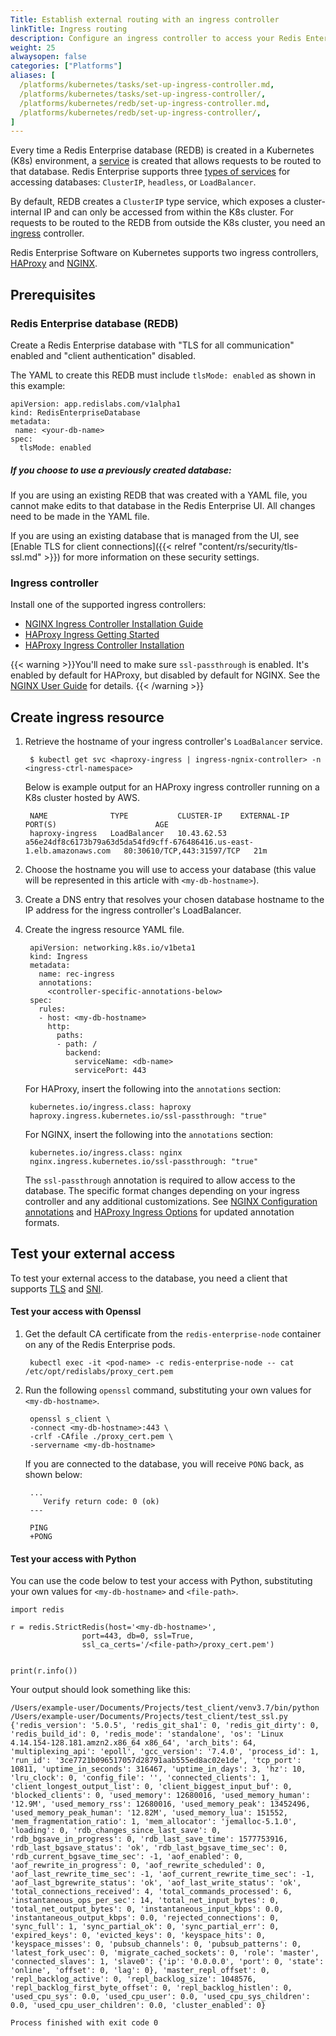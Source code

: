 ```yaml
---
Title: Establish external routing with an ingress controller
linkTitle: Ingress routing
description: Configure an ingress controller to access your Redis Enterprise databases from outside the Kubernetes cluster. 
weight: 25
alwaysopen: false
categories: ["Platforms"]
aliases: [
  /platforms/kubernetes/tasks/set-up-ingress-controller.md,
  /platforms/kubernetes/tasks/set-up-ingress-controller/,
  /platforms/kubernetes/redb/set-up-ingress-controller.md,
  /platforms/kubernetes/redb/set-up-ingress-controller/,
]
---
```


Every time a Redis Enterprise database (REDB) is created in a Kubernetes (K8s) environment, a [service](https://kubernetes.io/docs/concepts/services-networking/service/) is created that allows requests to be routed to that database. Redis Enterprise supports three [types of services](https://kubernetes.io/docs/concepts/services-networking/service/#publishing-services-service-types) for accessing databases: `ClusterIP`, `headless`, or `LoadBalancer`.

By default, REDB creates a `ClusterIP` type service, which exposes a cluster-internal IP and can only be accessed from within the K8s cluster. For requests to be routed to the REDB from outside the K8s cluster, you need an [ingress](https://kubernetes.io/docs/concepts/services-networking/ingress/) controller.

Redis Enterprise Software on Kubernetes supports two ingress controllers, [HAProxy](https://haproxy-ingress.github.io/) and [NGINX](https://kubernetes.github.io/ingress-nginx/).

## Prerequisites

### Redis Enterprise database (REDB)

Create a Redis Enterprise database with "TLS for all communication" enabled and "client authentication" disabled.  

The YAML to create this REDB must include `tlsMode: enabled` as shown in this example:  

    apiVersion: app.redislabs.com/v1alpha1
    kind: RedisEnterpriseDatabase
    metadata:
     name: <your-db-name>
    spec:
      tlsMode: enabled  

##### If you choose to use a previously created database:  

If you are using an existing REDB that was created with a YAML file, you cannot make edits to that database in the Redis Enterprise UI. All changes need to be made in the YAML file.  

If you are using an existing database that is managed from the UI, see [Enable TLS for client connections]({{< relref "content/rs/security/tls-ssl.md" >}}) for more information on these security settings.  

### Ingress controller  

Install one of the supported ingress controllers:  

- [NGINX Ingress Controller Installation Guide](https://kubernetes.github.io/ingress-nginx/deploy/)
- [HAProxy Ingress Getting Started](https://haproxy-ingress.github.io/docs/getting-started/) 
- [HAProxy Ingress Controller Installation](https://www.haproxy.com/documentation/kubernetes/latest/installation/community/kubernetes/) 

{{< warning >}}You'll need to make sure `ssl-passthrough` is enabled. It's enabled by default for HAProxy, but disabled by default for NGINX. See the [NGINX User Guide](https://kubernetes.github.io/ingress-nginx/user-guide/tls/#ssl-passthrough) for details. {{< /warning >}}  

## Create ingress resource

1. Retrieve the hostname of your ingress controller's `LoadBalancer` service.

        $ kubectl get svc <haproxy-ingress | ingress-ngnix-controller> -n  <ingress-ctrl-namespace>

    Below is example output for an HAProxy ingress controller running on a K8s cluster hosted by AWS.  

        NAME              TYPE           CLUSTER-IP    EXTERNAL-IP                                                              PORT(S)                      AGE
        haproxy-ingress   LoadBalancer   10.43.62.53   a56e24df8c6173b79a63d5da54fd9cff-676486416.us-east-1.elb.amazonaws.com   80:30610/TCP,443:31597/TCP   21m  

1. Choose the hostname you will use to access your database (this value will be represented in this article with `<my-db-hostname>`).  

1. Create a DNS entry that resolves your chosen database hostname to the IP address for the ingress controller's LoadBalancer.  

1. Create the ingress resource YAML file.  

        apiVersion: networking.k8s.io/v1beta1
        kind: Ingress
        metadata:
          name: rec-ingress
          annotations:
            <controller-specific-annotations-below>
        spec:
          rules:
          - host: <my-db-hostname>
            http:
              paths:
              - path: /
                backend:
                  serviceName: <db-name>
                  servicePort: 443  
  
    For HAProxy, insert the following into the `annotations` section:  

        kubernetes.io/ingress.class: haproxy
        haproxy.ingress.kubernetes.io/ssl-passthrough: "true"

    For NGINX, insert the following into the `annotations` section:  

        kubernetes.io/ingress.class: nginx
        nginx.ingress.kubernetes.io/ssl-passthrough: "true"  

    The `ssl-passthrough` annotation is required to allow access to the database. The specific format changes depending on your ingress controller and any additional customizations. See [NGINX Configuration annotations](https://kubernetes.github.io/ingress-nginx/user-guide/nginx-configuration/annotations/) and [HAProxy Ingress Options](https://www.haproxy.com/documentation/kubernetes/latest/configuration/ingress/) for updated annotation formats.  

## Test your external access  

To test your external access to the database, you need a client that supports [TLS](https://en.wikipedia.org/wiki/Transport_Layer_Security) and [SNI](https://en.wikipedia.org/wiki/Server_Name_Indication).  

#### Test your access with Openssl  

1. Get the default CA certificate from the `redis-enterprise-node` container on any of the Redis Enterprise pods.  

        kubectl exec -it <pod-name> -c redis-enterprise-node -- cat /etc/opt/redislabs/proxy_cert.pem  

1. Run the following `openssl` command, substituting your own values for `<my-db-hostname>`.  

        openssl s_client \
        -connect <my-db-hostname>:443 \
        -crlf -CAfile ./proxy_cert.pem \
        -servername <my-db-hostname>  

    If you are connected to the database, you will receive `PONG` back, as shown below:  

        ...
           Verify return code: 0 (ok)
        ---

        PING 
        +PONG  

#### Test your access with Python  

You can use the code below to test your access with Python, substituting your own values for `<my-db-hostname>` and `<file-path>`.  

    import redis
    
    r = redis.StrictRedis(host='<my-db-hostname>',
                    port=443, db=0, ssl=True,
                    ssl_ca_certs='/<file-path>/proxy_cert.pem')


    print(r.info())  

Your output should look something like this:  

    /Users/example-user/Documents/Projects/test_client/venv3.7/bin/python /Users/example-user/Documents/Projects/test_client/test_ssl.py
    {'redis_version': '5.0.5', 'redis_git_sha1': 0, 'redis_git_dirty': 0, 'redis_build_id': 0, 'redis_mode': 'standalone', 'os': 'Linux 4.14.154-128.181.amzn2.x86_64 x86_64', 'arch_bits': 64, 'multiplexing_api': 'epoll', 'gcc_version': '7.4.0', 'process_id': 1, 'run_id': '3ce7721b096517057d28791aab555ed8ac02e1de', 'tcp_port': 10811, 'uptime_in_seconds': 316467, 'uptime_in_days': 3, 'hz': 10, 'lru_clock': 0, 'config_file': '', 'connected_clients': 1, 'client_longest_output_list': 0, 'client_biggest_input_buf': 0, 'blocked_clients': 0, 'used_memory': 12680016, 'used_memory_human': '12.9M', 'used_memory_rss': 12680016, 'used_memory_peak': 13452496, 'used_memory_peak_human': '12.82M', 'used_memory_lua': 151552, 'mem_fragmentation_ratio': 1, 'mem_allocator': 'jemalloc-5.1.0', 'loading': 0, 'rdb_changes_since_last_save': 0, 'rdb_bgsave_in_progress': 0, 'rdb_last_save_time': 1577753916, 'rdb_last_bgsave_status': 'ok', 'rdb_last_bgsave_time_sec': 0, 'rdb_current_bgsave_time_sec': -1, 'aof_enabled': 0, 'aof_rewrite_in_progress': 0, 'aof_rewrite_scheduled': 0, 'aof_last_rewrite_time_sec': -1, 'aof_current_rewrite_time_sec': -1, 'aof_last_bgrewrite_status': 'ok', 'aof_last_write_status': 'ok', 'total_connections_received': 4, 'total_commands_processed': 6, 'instantaneous_ops_per_sec': 14, 'total_net_input_bytes': 0, 'total_net_output_bytes': 0, 'instantaneous_input_kbps': 0.0, 'instantaneous_output_kbps': 0.0, 'rejected_connections': 0, 'sync_full': 1, 'sync_partial_ok': 0, 'sync_partial_err': 0, 'expired_keys': 0, 'evicted_keys': 0, 'keyspace_hits': 0, 'keyspace_misses': 0, 'pubsub_channels': 0, 'pubsub_patterns': 0, 'latest_fork_usec': 0, 'migrate_cached_sockets': 0, 'role': 'master', 'connected_slaves': 1, 'slave0': {'ip': '0.0.0.0', 'port': 0, 'state': 'online', 'offset': 0, 'lag': 0}, 'master_repl_offset': 0, 'repl_backlog_active': 0, 'repl_backlog_size': 1048576, 'repl_backlog_first_byte_offset': 0, 'repl_backlog_histlen': 0, 'used_cpu_sys': 0.0, 'used_cpu_user': 0.0, 'used_cpu_sys_children': 0.0, 'used_cpu_user_children': 0.0, 'cluster_enabled': 0}

    Process finished with exit code 0  
